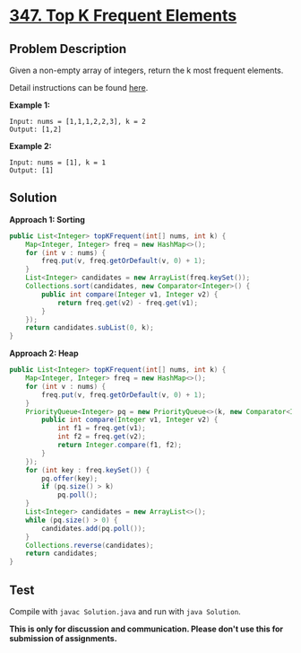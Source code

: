 # [347. Top K Frequent Elements][title]

## Problem Description

Given a non-empty array of integers, return the k most frequent elements.

Detail instructions can be found [here][title].

**Example 1:**

```
Input: nums = [1,1,1,2,2,3], k = 2
Output: [1,2]
```

**Example 2:**

```
Input: nums = [1], k = 1
Output: [1]
```

## Solution

**Approach 1: Sorting**

```java
public List<Integer> topKFrequent(int[] nums, int k) {
    Map<Integer, Integer> freq = new HashMap<>();
    for (int v : nums) {
        freq.put(v, freq.getOrDefault(v, 0) + 1);
    }
    List<Integer> candidates = new ArrayList(freq.keySet());
    Collections.sort(candidates, new Comparator<Integer>() {
        public int compare(Integer v1, Integer v2) {
            return freq.get(v2) - freq.get(v1);
        }
    });
    return candidates.subList(0, k);
}
```

**Approach 2: Heap**

```java
public List<Integer> topKFrequent(int[] nums, int k) {
    Map<Integer, Integer> freq = new HashMap<>();
    for (int v : nums) {
        freq.put(v, freq.getOrDefault(v, 0) + 1);
    }
    PriorityQueue<Integer> pq = new PriorityQueue<>(k, new Comparator<Integer>(){
        public int compare(Integer v1, Integer v2) {
            int f1 = freq.get(v1);
            int f2 = freq.get(v2);
            return Integer.compare(f1, f2);
        }
    });
    for (int key : freq.keySet()) {
        pq.offer(key);
        if (pq.size() > k)
            pq.poll();
    }
    List<Integer> candidates = new ArrayList<>();
    while (pq.size() > 0) {
        candidates.add(pq.poll());
    }
    Collections.reverse(candidates);
    return candidates;
}
```

## Test

Compile with `javac Solution.java` and run with `java Solution`.

**This is only for discussion and communication. Please don't use this for submission of assignments.**

[title]: https://leetcode.com/problems/top-k-frequent-elements/